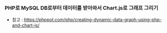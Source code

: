 ### PHP로 MySQL DB로부터 데이터를 받아와서 Chart.js로 그래프 그리기
- 참고  : https://phppot.com/php/creating-dynamic-data-graph-using-php-and-chart-js/

